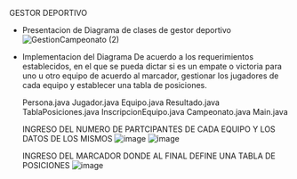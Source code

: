 GESTOR DEPORTIVO

 - Presentacion de Diagrama de clases de gestor deportivo
   ![GestionCampeonato (2)](https://github.com/user-attachments/assets/a46c52ff-3a14-4976-aa2d-dd1085ab2a7e)
  
 - Implementacion del Diagrama
   De acuerdo a los requerimientos establecidos, en el que se pueda dictar si es un empate o victoria para uno u otro equipo de acuerdo al marcador, gestionar los jugadores
   de cada equipo y establecer una tabla de posiciones.
    
      Persona.java
      Jugador.java
      Equipo.java
      Resultado.java
      TablaPosiciones.java
      InscripcionEquipo.java
      Campeonato.java
      Main.java
    
   INGRESO DEL NUMERO DE PARTCIPANTES DE CADA EQUIPO Y LOS DATOS DE LOS MISMOS
   ![image](https://github.com/user-attachments/assets/1395e4e8-762a-4c79-8ebb-27c9d8b3f330)
   ![image](https://github.com/user-attachments/assets/6bc95f68-685a-4203-880f-af632722be20)

   INGRESO DEL MARCADOR DONDE AL FINAL DEFINE UNA TABLA DE POSICIONES
   ![image](https://github.com/user-attachments/assets/0bdd3114-3f3e-427c-b066-cf9d47fffa73)
    
